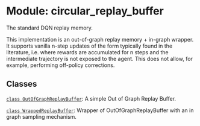 <div itemscope itemtype="http://developers.google.com/ReferenceObject">
<meta itemprop="name" content="circular_replay_buffer" />
<meta itemprop="path" content="stable" />
</div>

# Module: circular_replay_buffer

The standard DQN replay memory.

This implementation is an out-of-graph replay memory + in-graph wrapper. It
supports vanilla n-step updates of the form typically found in the literature,
i.e. where rewards are accumulated for n steps and the intermediate trajectory
is not exposed to the agent. This does not allow, for example, performing
off-policy corrections.

## Classes

[`class OutOfGraphReplayBuffer`](./circular_replay_buffer/OutOfGraphReplayBuffer.md):
A simple Out of Graph Replay Buffer.

[`class WrappedReplayBuffer`](./circular_replay_buffer/WrappedReplayBuffer.md):
Wrapper of OutOfGraphReplayBuffer with an in graph sampling mechanism.
